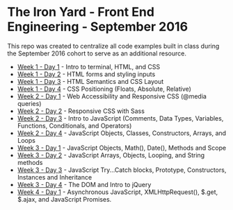 # The Iron Yard - Front End Engineering - September 2016
This repo was created to centralize all code examples built in class during the September 2016 cohort to serve as an additional resource.

- [Week 1 - Day 1](week1-day1) - Intro to terminal, HTML, and CSS
- [Week 1 - Day 2](week1-day2) - HTML forms and styling inputs
- [Week 1 - Day 3](week1-day3) - HTML Semantics and CSS Layout
- [Week 1 - Day 4](week1-day4) - CSS Positioning (Floats, Absolute, Relative)
- [Week 2 - Day 1](week2-day1) - Web Accessibility and Responsive CSS (@media queries)
- [Week 2 - Day 2](week2-day2) - Responsive CSS with Sass
- [Week 2 - Day 3](week2-day3) - Intro to JavaScript (Comments, Data Types, Variables, Functions, Conditionals, and Operators)
- [Week 2 - Day 4](week2-day4) - JavaScript Objects, Classes, Constructors, Arrays, and Loops
- [Week 3 - Day 1](week3-day1) - JavaScript Objects, Math(), Date(), Methods and Scope
- [Week 3 - Day 2](week3-day2) - JavaScript Arrays, Objects, Looping, and String methods
- [Week 3 - Day 3](week3-day3) - JavaScript Try...Catch blocks, Prototype, Constructors, Instances and Inheritance
- [Week 3 - Day 4](week3-day4) - The DOM and Intro to jQuery
- [Week 4 - Day 1](week4-day1) - Asynchronous JavaScript, XMLHttpRequest(), $.get, $.ajax, and JavaScript Promises.
